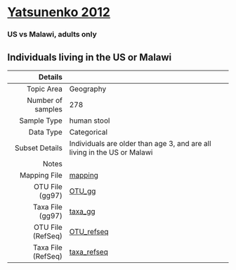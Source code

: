 # [Yatsunenko 2012]( ../docs/yatsunenko.html )

### US vs Malawi, adults only
## Individuals living in the US or Malawi

| Details        |             |
| -------------: |-------------|
| Topic Area | Geography
| Number of samples | 278
| Sample Type | human stool
| Data Type | Categorical
| Subset Details | Individuals are older than age 3, and are all living in the US or Malawi
| Notes | 
| Mapping File | [mapping]( ../datasets/yatsunenko/mapping-usa-malawi.txt)
| OTU File (gg97) | [OTU_gg]( ../datasets/yatsunenko/gg/otutable.txt)
| Taxa File (gg97) | [taxa_gg]( ../datasets/yatsunenko/gg/taxatable.txt)
| OTU File (RefSeq) | [OTU_refseq]( ../datasets/yatsunenko/refseq/otutable.txt)
| Taxa File (RefSeq) | [taxa_refseq]( ../datasets/yatsunenko/refseq/taxatable.txt)
